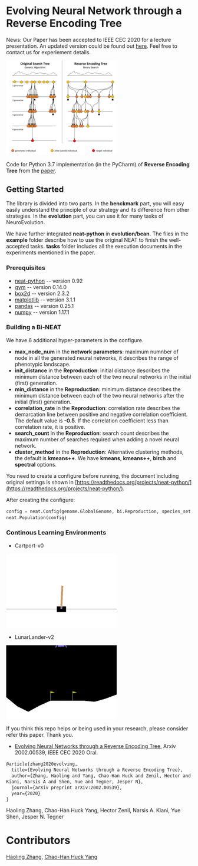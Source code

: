 # Evolving Neural Network through a Reverse Encoding Tree

News: Our Paper has been accepted to IEEE CEC 2020 for a lecture presentation. An updated version could be found out [here](https://arxiv.org/abs/2002.00539). Feel free to contact us for experiement details.


<img src="https://github.com/HaolingZHANG/ReverseEncodingTree/blob/master/Figure/demo_RET2020.png" width="300">

Code for Python 3.7 implementation (in the PyCharm) of **Reverse Encoding Tree** from the [paper](https://arxiv.org/abs/2002.00539).
## Getting Started
The library is divided into two parts.
In the **benckmark** part, you will easy easily understand the principle of our strategy and its difference from other strategies. 
In the **evolution** part, you can use it for many tasks of NeuroEvolution.

We have further integrated **neat-python** in **evolution/bean**.
The files in the **example** folder describe how to use the original NEAT to finish the well-accepted tasks.
**tasks** folder includes all the execution documents in the experiments mentioned in the paper.

### Prerequisites
- [neat-python](https://pypi.org/project/neat-python/) -- version 0.92
- [gym](https://pypi.org/project/gym/) -- version 0.14.0
- [box2d](https://pypi.org/project/Box2D/) -- version 2.3.2
- [matplotlib](https://pypi.org/project/matplotlib/) -- version 3.1.1
- [pandas](https://pypi.org/project/pandas/) -- version 0.25.1
- [numpy](https://pypi.org/project/numpy/) -- version 1.17.1

### Building a Bi-NEAT
We have 6 additional hyper-parameters in the configure.
- **max_node_num** in the **network parameters**: maximum numnber of node in all the generated neural networks, it describes the range of phenotypic landscape.
- **init_distance** in the **Reproduction**: initial distance describes the minimum distance between each of the two neural networks in the initial (first) generation.
- **min_distance** in the **Reproduction**: minimum distance describes the minimum distance between each of the two neural networks after the initial (first) generation.
- **correlation_rate** in the **Reproduction**: correlation rate describes the demarcation line between positive and negative correlation coefficient. The default value is **-0.5**. If the correlation coefficient less than correlation rate, it is positive.
- **search_count** in the **Reproduction**: search count describes the maximum number of searches required when adding a novel neural network.
- **cluster_method** in the **Reproduction**:  Alternative clustering methods, the default is **kmeans++**. We have **kmeans**, **kmeans++**, **birch** and **spectral** options.

You need to create a configure before running, the document including original settings is shown in [https://readthedocs.org/projects/neat-python/](https://readthedocs.org/projects/neat-python/).

After creating the configure:
```python
config = neat.Config(genome.GlobalGenome, bi.Reproduction, species_set.StrongSpeciesSet, neat.DefaultStagnation, "your configure path")
neat.Population(config)
```
### Continous Learning Environments

- Cartport-v0

<img src="https://github.com/HaolingZHANG/ReverseEncodingTree/blob/master/Figure/cartpole.gif" width="300">

- LunarLander-v2

<img src="https://github.com/HaolingZHANG/ReverseEncodingTree/blob/master/Figure/lunar_lander_success_example.gif" width="300">

If you think this repo helps or being used in your research, please consider refer this paper. Thank you.

- [Evolving Neural Networks through a Reverse Encoding Tree](https://arxiv.org/abs/2002.00539), Arxiv 2002.00539, IEEE CEC 2020 Oral.

````
@article{zhang2020evolving,
  title={Evolving Neural Networks through a Reverse Encoding Tree},
  author={Zhang, Haoling and Yang, Chao-Han Huck and Zenil, Hector and Kiani, Narsis A and Shen, Yue and Tegner, Jesper N},
  journal={arXiv preprint arXiv:2002.00539},
  year={2020}
}
````


Haoling Zhang, Chao-Han Huck Yang, Hector Zenil, Narsis A. Kiani, Yue Shen, Jesper N. Tegner
# Contributors
[Haoling Zhang](https://github.com/HaolingZHANG), [Chao-Han Huck Yang](https://github.com/huckiyang)
